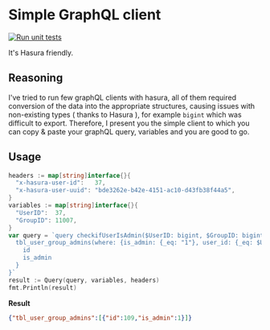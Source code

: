 # Simple GraphQL client

[![Run unit tests](https://github.com/lukaszraczylo/simple-gql-client/actions/workflows/test.yaml/badge.svg)](https://github.com/lukaszraczylo/simple-gql-client/actions/workflows/test.yaml)

It's Hasura friendly.

## Reasoning

I've tried to run few graphQL clients with hasura, all of them required conversion of the data into
the appropriate structures, causing issues with non-existing types ( thanks to Hasura ), for example `bigint` which was difficult to export.
Therefore, I present you the simple client to which you can copy & paste your graphQL query, variables and you are good to go.

## Usage

```go
headers := map[string]interface{}{
  "x-hasura-user-id":   37,
  "x-hasura-user-uuid": "bde3262e-b42e-4151-ac10-d43fb38f44a5",
}
variables := map[string]interface{}{
  "UserID":  37,
  "GroupID": 11007,
}
var query = `query checkifUserIsAdmin($UserID: bigint, $GroupID: bigint) {
  tbl_user_group_admins(where: {is_admin: {_eq: "1"}, user_id: {_eq: $UserID}, group_id: {_eq: $GroupID}}) {
    id
    is_admin
  }
}`
result := Query(query, variables, headers)
fmt.Println(result)
```

**Result**

```json
{"tbl_user_group_admins":[{"id":109,"is_admin":1}]}
```